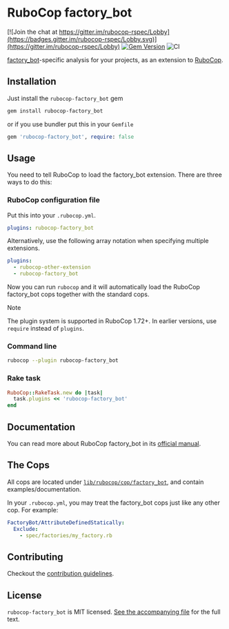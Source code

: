 # RuboCop factory_bot

[![Join the chat at https://gitter.im/rubocop-rspec/Lobby](https://badges.gitter.im/rubocop-rspec/Lobby.svg)](https://gitter.im/rubocop-rspec/Lobby)
[![Gem Version](https://badge.fury.io/rb/rubocop-factory_bot.svg)](https://rubygems.org/gems/rubocop-factory_bot)
![CI](https://github.com/rubocop/rubocop-factory_bot/workflows/CI/badge.svg)

[factory_bot](https://github.com/thoughtbot/factory_bot/blob/main/GETTING_STARTED.md)-specific analysis for your projects, as an extension to
[RuboCop](https://github.com/rubocop/rubocop).

## Installation

Just install the `rubocop-factory_bot` gem

```bash
gem install rubocop-factory_bot
```

or if you use bundler put this in your `Gemfile`

```ruby
gem 'rubocop-factory_bot', require: false
```

## Usage

You need to tell RuboCop to load the factory_bot extension. There are three
ways to do this:

### RuboCop configuration file

Put this into your `.rubocop.yml`.

```yaml
plugins: rubocop-factory_bot
```

Alternatively, use the following array notation when specifying multiple extensions.

```yaml
plugins:
  - rubocop-other-extension
  - rubocop-factory_bot
```

Now you can run `rubocop` and it will automatically load the RuboCop factory_bot
cops together with the standard cops.

> [!NOTE]
> The plugin system is supported in RuboCop 1.72+. In earlier versions, use `require` instead of `plugins`.

### Command line

```bash
rubocop --plugin rubocop-factory_bot
```

### Rake task

```ruby
RuboCop::RakeTask.new do |task|
  task.plugins << 'rubocop-factory_bot'
end
```

## Documentation

You can read more about RuboCop factory_bot in its [official manual](https://docs.rubocop.org/rubocop-factory_bot).

## The Cops

All cops are located under
[`lib/rubocop/cop/factory_bot`](lib/rubocop/cop/factory_bot), and contain
examples/documentation.

In your `.rubocop.yml`, you may treat the factory_bot cops just like any other
cop. For example:

```yaml
FactoryBot/AttributeDefinedStatically:
  Exclude:
    - spec/factories/my_factory.rb
```

## Contributing

Checkout the [contribution guidelines](.github/CONTRIBUTING.md).

## License

`rubocop-factory_bot` is MIT licensed. [See the accompanying file](MIT-LICENSE.md) for
the full text.
